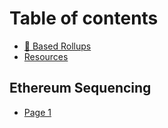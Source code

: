 # Table of contents

* [💎 Based Rollups](README.md)
* [Resources](resources.md)

## Ethereum Sequencing

* [Page 1](ethereum-sequencing/page-1.md)
